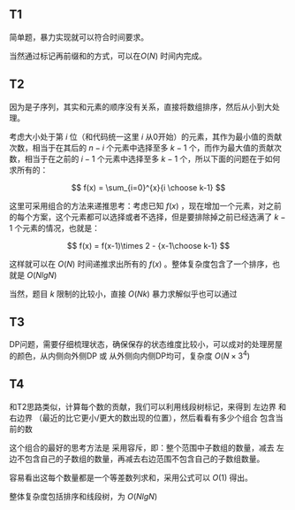## T1

简单题，暴力实现就可以符合时间要求。

当然通过标记再前缀和的方式，可以在$O(N)$ 时间内完成。

## T2

因为是子序列，其实和元素的顺序没有关系，直接将数组排序，然后从小到大处理。

考虑大小处于第 $i$ 位（和代码统一这里 $i$ 从0开始）的元素，其作为最小值的贡献次数，相当于在其后的 $n-i$ 个元素中选择至多 $k-1$ 个，而作为最大值的贡献次数，相当于在之前的 $i-1$ 个元素中选择至多 $k-1$ 个，所以下面的问题在于如何求所有的：

$$
f(x) = \sum_{i=0}^{x}{i \choose k-1}
$$

这里可采用组合的方法来递推思考：考虑已知 $f(x)$ ，现在增加一个元素，对之前的每个方案，这个元素都可以选择或者不选择，但是要排除掉之前已经选满了 $k-1$ 个元素的情况，也就是：

$$
f(x) = f(x-1)\times 2 - {x-1\choose k-1}
$$

这样就可以在 $O(N)$ 时间递推求出所有的 $f(x)$ 。整体复杂度包含了一个排序，也就是 $O(NlgN)$ 

当然，题目 $k$ 限制的比较小，直接 $O(Nk)$ 暴力求解似乎也可以通过

## T3

DP问题，需要仔细梳理状态，确保保存的状态维度比较小，可以成对的处理房屋的颜色，从内侧向外侧DP 或 从外侧向内侧DP均可，复杂度 $O(N\times3^4)$

## T4

和T2思路类似，计算每个数的贡献，我们可以利用线段树标记，来得到 左边界 和 右边界 （最近的比它更小/更大的数出现的位置），然后看看有多少个组合 包含当前的数

这个组合的最好的思考方法是 采用容斥，即：整个范围中子数组的数量，减去 左边不包含自己的子数组的数量，再减去右边范围不包含自己的子数组数量。

容易看出这每个数量都是一个等差数列求和，采用公式可以 $O(1)$ 得出。

整体复杂度包括排序和线段树，为 $O(NlgN)$ 